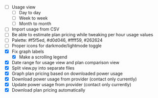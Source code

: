 - [ ] Usage view
  - [ ] Day to day
  - [ ] Week to week
  - [ ] Month to month
- [ ] Import usage from CSV
- [ ] Be able to estimate plan pricing while tweaking per hour usage values
- [ ] Palette: #f5f5ed, #d0d046, #ffff59, #262624
- [ ] Proper icons for darkmode/lightmode toggle
- [x] Fix graph labels
  - [x] Make a scrolling legend
- [x] Date range for usage view and plan comparison view
- [x] Split view.py into separate files
- [x] Graph plan pricing based on downloaded power usage
- [x] Download power usage from provider (contact only currently)
- [x] Update power usage from provider (contact only currently)
- [x] Download plan pricing automatically
